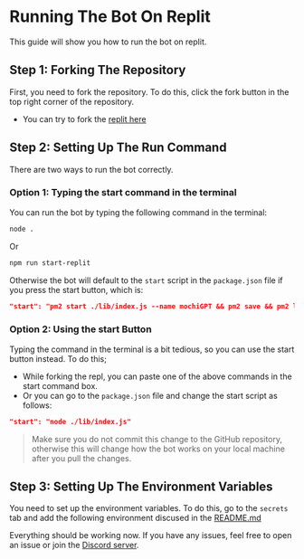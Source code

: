 # Running The Bot On Replit
This guide will show you how to run the bot on replit.

## Step 1: Forking The Repository
First, you need to fork the repository. To do this, click the fork button in the top right corner of the repository.

- You can try to fork the [replit here](https://replit.com/@Ephemeros/mochiGPT)

## Step 2: Setting Up The Run Command
There are two ways to run the bot correctly.

### Option 1: Typing the start command in the terminal
You can run the bot by typing the following command in the terminal:
```bash
node .
```
Or 
```bash
npm run start-replit
```
Otherwise the bot will default to the `start` script in the `package.json` file if you press the start button, which is:
```json
"start": "pm2 start ./lib/index.js --name mochiGPT && pm2 save && pm2 logs"
```
### Option 2: Using the start Button
Typing the command in the terminal is a bit tedious, so you can use the start button instead. To do this; 
- While forking the repl, you can paste one of the above commands in the start command box.
- Or you can go to the `package.json` file and change the start script as follows:
```json
"start": "node ./lib/index.js"
```
>Make sure you do not commit this change to the GitHub repository, otherwise this will change how the bot works on your local machine after you pull the changes.

## Step 3: Setting Up The Environment Variables
You need to set up the environment variables. To do this, go to the `secrets` tab and add the following environment discused in the [README.md](./README.md#setting-up-environment-variables)

Everything should be working now. If you have any issues, feel free to open an issue or join the [Discord server](https://discord.gg/Dwnf3vQSz4).